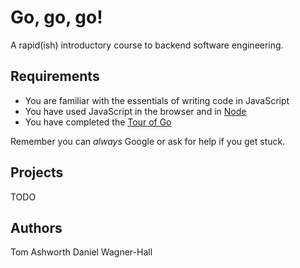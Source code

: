 # Go, go, go!

A rapid(ish) introductory course to backend software engineering.

## Requirements

- You are familiar with the essentials of writing code in JavaScript
- You have used JavaScript in the browser and in [Node][node]
- You have completed the [Tour of Go][tourofgo]

Remember you can _always_ Google or ask for help if you get stuck.

## Projects

TODO

## Authors

Tom Ashworth
Daniel Wagner-Hall

[tourofgo]: https://go.dev/tour
[node]: https://nodejs.org/en/
